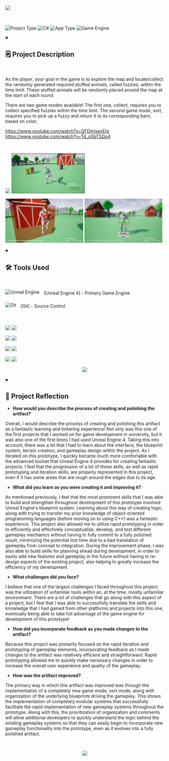 ![](AlienWorldDemoTitle.png)

<br />

![Project Type](https://custom-icon-badges.demolab.com/badge/Project%20Type-University-F25278?style=for-the-badge&logo=file&logoColor=white) ![C#](https://custom-icon-badges.demolab.com/badge/Language-Blueprint-brightgreen?style=for-the-badge&logo=command-palette&logoColor=white) ![App Type](https://custom-icon-badges.demolab.com/badge/Application%20Type-Game-blue?style=for-the-badge&logo=terminal&logoColor=white) ![Game Engine](https://custom-icon-badges.demolab.com/badge/Game%20Engine-Unreal%20Engine%204-purple?style=for-the-badge&logo=controller&logoColor=white)

<details open> 
<summary><h2>🗒️ Project Description</h2></summary>

<br />

As the player, your goal in the game is to explore the map and locate/collect the randomly generated required stuffed animals, called fuzzies, within the time limit. These stuffed animals will be randomly placed around the map at the start of each round.

There are two game modes available! The first one, collect, requires you to collect specified fuzzies within the time limit. The second game mode, sort, requires you to pick up a fuzzy and return it to its corresponding barn, based on color.

https://www.youtube.com/watch?v=QFDmlsevEIg
https://www.youtube.com/watch?v=Td_oSbTSQo4
</details>

<br/>

<p float="left">
  <img src="Screenshots/HighresScreenshot00001.png" width="52%" />
  <img src="Screenshots/ScreenShot00000.png" width="46%" />
</p>
<p float="left">
  <img src="Screenshots/ScreenShot00001.png" width="49%" />
  <img src="Screenshots/ScreenShot00002.png" width="49%" />
</p>

<details open> 
<summary><h2>🛠️ Tools Used</h2></summary>

<br />

<img align="center" alt="Unreal Engine" width="40px" style="padding-right:10px;padding-bottom:10px;" src="https://cdn.jsdelivr.net/gh/devicons/devicon/icons/unrealengine/unrealengine-original.svg"/> [Unreal Engine 4] - Primary Game Engine

<img align="center" alt="Git" width="40px" style="padding-right:10px;padding-bottom:10px;" src="https://cdn.jsdelivr.net/gh/devicons/devicon/icons/git/git-original.svg"/> [Git] - Source Control

</details> 

<br />

<p float="left">
  <img src="Screenshots/HighresScreenshot00000.png" width="51%" />
  <img src="Screenshots/Screenshot 2023-12-14 015848.png" width="47%" />
</p>
<p float="left">
  <img src="Screenshots/Screenshot 2023-12-14 015917.png" width="49%" />
  <img src="Screenshots/Screenshot 2023-12-14 015942.png" width="49%" />
</p>
<p float="left">
  <img src="Screenshots/Screenshot 2023-12-14 020007.png" width="49%" />
  <img src="Screenshots/Screenshot 2023-12-14 020039.png" width="49%" />
</p>
<p float="left">
  <img src="Screenshots/Screenshot 2023-12-14 020100.png" width="49%" />
  <img src="Screenshots/Screenshot 2023-12-14 020127.png" width="49%" />
</p>
<p align="center">
  <img src="Screenshots/Screenshot 2023-12-14 020127.png" width="49%" />
</p>

<details open> 
<summary><h2>🧠 Project Reflection</h2></summary>

- **How would you describe the process of creating and polishing the artifact?**
  
Overall, I would describe the process of creating and polishing this artifact as a fantastic learning and tinkering experience! Not only was this one of the first projects that I worked on for game development in university, but it was also one of the first times I had used Unreal Engine 4. Taking this into account, there was a lot that I had to learn about the interface, the blueprint system, terrain creation, and gameplay design within the project. As I iterated on this prototype, I quickly became much more comfortable with the advanced toolset that Unreal Engine 4 provides for creating fantastic projects. I feel that the progression of a lot of these skills, as well as rapid prototyping and iteration skills, are properly represented in this project, even if it has some areas that are rough around the edges due to its age.
  
- **What did you learn as you were creating it and improving it?**

As mentioned previously, I feel that the most prominent skills that I was able to build and strengthen throughout development of this prototype involved Unreal Engine's blueprint system. Learning about this way of creating logic, along with trying to transfer my prior knowledge of object-oriented programming languages (before moving on to using C++) was a fantastic experience. This project also allowed me to utilize rapid prototyping in order to efficiently and effectively conceptualize, develop, and test different gameplay mechanics without having to fully commit to a fully polished result, minimizing the potential lost time due to a bad translation of gameplay from concept to integration. During the improvement phase, I was also able to build skills for planning ahead during development, in order to easily add new features and gameplay in the future without having to re-design aspects of the existing project, also helping to greatly increase the efficiency of my development.

- **What challenges did you face?**

I believe that one of the largest challenges I faced throughout this project was the utilization of unfamiliar tools within an, at the time, mostly unfamiliar environment. There are a lot of challenges that go along with this aspect of a project, but I feel that I was able to successfully translate the skills and knowledge that I had gained from other platforms and projects into this one, eventually being able to take full advantage of the game engine for development of this prototype!

- **How did you incorporate feedback as you made changes to the artifact?**

Because this project was primarily focused on the rapid iteration and prototyping of gameplay elements, incorporating feedback as I made changes to the artifact was relatively efficient and straightforward. Rapid prototyping allowed me to quickly make necessary changes in order to increase the overall user experience and quality of the gameplay.

- **How was the artifact improved?**

The primary way in which this artifact was improved was through the implementation of a completely new game mode, sort mode, along with organization of the underlying blueprints driving the gameplay. This shows the implementation of completely modular systems that successfully facilitate the rapid implementation of new gameplay systems throughout the prototype. Along with this, the prioritization of organization and comments will allow additional developers to quickly understand the logic behind the existing gameplay systems so that they can easily begin to incorporate new gameplay functionality into the prototype, even as it evolves into a fully polished artifact.
</details> 

<br />

<p align="center">
  <img src="LiamRandLogo.png" width="10%" />
</p>
